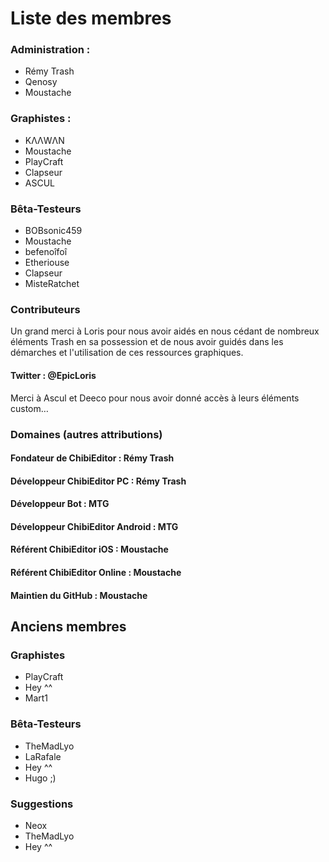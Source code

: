 # Liste des membres

### Administration :

- Rémy Trash
- Qenosy
- Moustache

### Graphistes :

- KΛΛWΛΝ
- Moustache
- PlayCraft
- Clapseur
- ASCUL

### Bêta-Testeurs

- BOBsonic459
- Moustache
- befenoîfoî
- Etheriouse
- Clapseur
- MisteRatchet

### Contributeurs

Un grand merci à Loris pour nous avoir aidés en nous cédant de nombreux éléments Trash en sa possession et de nous avoir guidés dans les démarches et l'utilisation de ces ressources graphiques.
#### Twitter : @EpicLoris

Merci à Ascul et Deeco pour nous avoir donné accès à leurs éléments custom…

### Domaines (autres attributions)

#### Fondateur de ChibiEditor : Rémy Trash
#### Développeur ChibiEditor PC : Rémy Trash

#### Développeur Bot : MTG
#### Développeur ChibiEditor Android : MTG

#### Référent ChibiEditor iOS : Moustache
#### Référent ChibiEditor Online : Moustache
#### Maintien du GitHub : Moustache

## Anciens membres

### Graphistes

- PlayCraft
- Hey ^^
- Mart1

### Bêta-Testeurs

- TheMadLyo
- LaRafale
- Hey ^^
- Hugo ;)

### Suggestions

- Neox
- TheMadLyo
- Hey ^^
